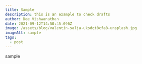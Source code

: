 ```yaml
---
title: Sample
description: this is an example to check drafts
author: Dee Vishwanathan
date: 2021-09-12T14:50:45.096Z
image: /assets/blog/valentin-salja-uksdqt8cfa8-unsplash.jpg
imageAlt: sample
tags:
  - post
---
```

sample